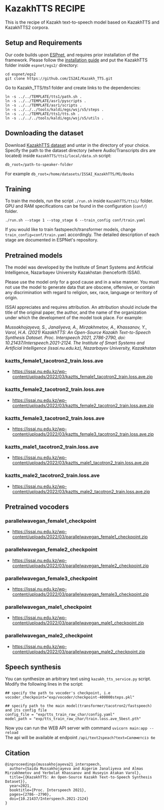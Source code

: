 <!-- #region -->
# KazakhTTS RECIPE

This is the recipe of Kazakh text-to-speech model based on KazakhTTS and KazakhTTS2 corpora.

## Setup and Requirements 

Our code builds upon [ESPnet](https://github.com/espnet/espnet), and requires prior installation of the framework. Please follow the [installation guide](https://espnet.github.io/espnet/installation.html) and put the KazakhTTS folder inside `espnet/egs2/` directory:
```
cd espnet/egs2
git clone https://github.com/IS2AI/Kazakh_TTS.git
```
Go to Kazakh_TTS/tts1 folder and create links to the dependencies:
```
ln -s ../../TEMPLATE/tts1/path.sh .
ln -s ../../TEMPLATE/asr1/pyscripts .
ln -s ../../TEMPLATE/asr1/scripts .
ln -s ../../../tools/kaldi/egs/wsj/s5/steps .
ln -s ../../TEMPLATE/tts1/tts.sh .
ln -s ../../../tools/kaldi/egs/wsj/s5/utils .
```

## Downloading the dataset
 
Download [KazakhTTS dataset](https://docs.google.com/forms/d/e/1FAIpQLSf4vlv2NAV2dA8QL2V_uQZHOUENY6SR87n_9xToSEHX5oylVA/viewform) and untar in the directory of your choice. Specify the path to the dataset directory (where Audio/Transcripts dirs are located) inside `KazakhTTS/tts1/local/data.sh` script:
```
db_root=/path-to-speaker-folder
```
For example `db_root=/home/datasets/ISSAI_KazakhTTS/M1/Books`

## Training

To train the models, run the script `./run.sh` inside `KazakhTTS/tts1/` folder. GPU and RAM specifications can be found in the configuration (`conf/`) folder.

```
./run.sh --stage 1 --stop_stage 6 --train_config conf/train.yaml 
```
If you would like to train fastspeech/transformer models, change `train_config=conf/train.yaml` accordingly. The detailed description of each stage are documented in ESPNet's repository. 

## Pretrained models

The model was developed by the Institute of Smart Systems and Artificial Intelligence, Nazarbayev University Kazakhstan (henceforth ISSAI).

Please use the model only for a good cause and in a wise manner. You must not use the model to generate data that are obscene, offensive, or contain any discrimination with regard to religion, sex, race, language or territory of origin.

ISSAI appreciates and requires attribution. An attribution should include the title of the original paper, the author, and the name of the organization under which the development of the model took place. For example:


  *Mussakhojayeva, S., Janaliyeva, A., Mirzakhmetov, A., Khassanov, Y., Varol, H.A. (2021) KazakhTTS: An Open-Source Kazakh Text-to-Speech Synthesis Dataset. Proc. Interspeech 2021, 2786-2790, doi: 10.21437/Interspeech.2021-2124. The Institute of Smart Systems and Artificial Intelligence (issai.nu.edu.kz), Nazarbayev University, Kazakhstan*

### kaztts_female1_tacotron2_train.loss.ave
- https://issai.nu.edu.kz/wp-content/uploads/2022/03/kaztts_female1_tacotron2_train.loss.ave.zip

### kaztts_female2_tacotron2_train.loss.ave
- https://issai.nu.edu.kz/wp-content/uploads/2022/03/kaztts_female2_tacotron2_train.loss.ave.zip

### kaztts_female3_tacotron2_train.loss.ave
- https://issai.nu.edu.kz/wp-content/uploads/2022/03/kaztts_female3_tacotron2_train.loss.ave.zip

### kaztts_male1_tacotron2_train.loss.ave
- https://issai.nu.edu.kz/wp-content/uploads/2022/03/kaztts_male1_tacotron2_train.loss.ave.zip

### kaztts_male2_tacotron2_train.loss.ave
- https://issai.nu.edu.kz/wp-content/uploads/2022/03/kaztts_male2_tacotron2_train.loss.ave.zip


## Pretrained vocoders

### parallelwavegan_female1_checkpoint
- https://issai.nu.edu.kz/wp-content/uploads/2022/03/parallelwavegan_female1_checkpoint.zip

### parallelwavegan_female2_checkpoint
- https://issai.nu.edu.kz/wp-content/uploads/2022/03/parallelwavegan_female2_checkpoint.zip

### parallelwavegan_female3_checkpoint
- https://issai.nu.edu.kz/wp-content/uploads/2022/03/parallelwavegan_female3_checkpoint.zip

### parallelwavegan_male1_checkpoint
- https://issai.nu.edu.kz/wp-content/uploads/2022/03/parallelwavegan_male1_checkpoint.zip

### parallelwavegan_male2_checkpoint
- https://issai.nu.edu.kz/wp-content/uploads/2022/03/parallelwavegan_male2_checkpoint.zip



## Speech synthesis

You can synthesize an arbitrary text using `kazakh_tts_service.py` script. Modify the following lines in the script:
```
## specify the path to vocoder's checkpoint, i.e
vocoder_checkpoint="exp/vocoder/checkpoint-400000steps.pkl"

## specify path to the main model(transformer/tacotron2/fastspeech) and its config file
config_file = "exp/tts_train_raw_char/config.yaml"
model_path = "exp/tts_train_raw_char/train.loss.ave_5best.pth"
```

Now you can run the WEB API server with command  `uvicorn main:app --reload` \
The api will be available at endpoint `/api/text2speach?text=Сәлеметсіз бе`

## Citation
```
@inproceedings{mussakhojayeva21_interspeech,
  author={Saida Mussakhojayeva and Aigerim Janaliyeva and Almas Mirzakhmetov and Yerbolat Khassanov and Huseyin Atakan Varol},
  title={{KazakhTTS: An Open-Source Kazakh Text-to-Speech Synthesis Dataset}},
  year=2021,
  booktitle={Proc. Interspeech 2021},
  pages={2786--2790},
  doi={10.21437/Interspeech.2021-2124}
}
```
<!-- #endregion -->
